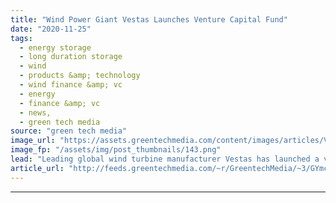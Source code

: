```yaml
---
title: "Wind Power Giant Vestas Launches Venture Capital Fund"
date: "2020-11-25"
tags: 
  - energy storage
  - long duration storage
  - wind
  - products &amp; technology
  - wind finance &amp; vc
  - energy
  - finance &amp; vc
  - news,
  - green tech media
source: "green tech media"
image_url: "https://assets.greentechmedia.com/content/images/articles/Vestas_Wind_Turbines_Australia_XL_Credit_Vestas.jpg"
image_fp: "/assets/img/post_thumbnails/143.png"
lead: "Leading global wind turbine manufacturer Vestas has launched a venture capital unit as it looks to stoke the energy transition. Vestas Ventures will focus on four areas -  long-duration storage and other grid flexibility technology; 'power-to-X' techno ..."
article_url: "http://feeds.greentechmedia.com/~r/GreentechMedia/~3/GYmcQe_BTWE/vestas-launches-venture-capital-fund"
---
```


---
